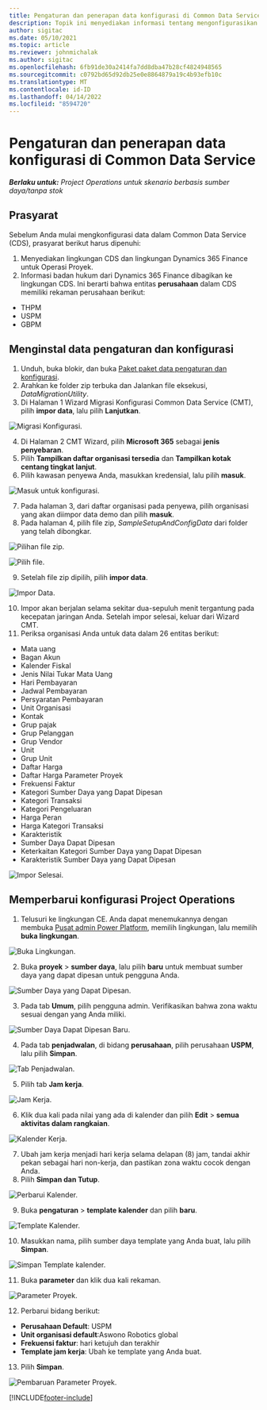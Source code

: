 ```yaml
---
title: Pengaturan dan penerapan data konfigurasi di Common Data Service
description: Topik ini menyediakan informasi tentang mengonfigurasikan dan menerapkan data konfigurasi di Project Operations.
author: sigitac
ms.date: 05/10/2021
ms.topic: article
ms.reviewer: johnmichalak
ms.author: sigitac
ms.openlocfilehash: 6fb91de30a2414fa7dd8dba47b28cf4824948565
ms.sourcegitcommit: c0792bd65d92db25e0e8864879a19c4b93efb10c
ms.translationtype: MT
ms.contentlocale: id-ID
ms.lasthandoff: 04/14/2022
ms.locfileid: "8594720"
---
```

# <a name="set-up-and-apply-configuration-data-in-the-common-data-service"></a>Pengaturan dan penerapan data konfigurasi di Common Data Service 

_**Berlaku untuk:** Project Operations untuk skenario berbasis sumber daya/tanpa stok_



## <a name="prerequisites"></a>Prasyarat

Sebelum Anda mulai mengkonfigurasi data dalam Common Data Service (CDS), prasyarat berikut harus dipenuhi:

1.  Menyediakan lingkungan CDS dan lingkungan Dynamics 365 Finance untuk Operasi Proyek.
2.  Informasi badan hukum dari Dynamics 365 Finance dibagikan ke lingkungan CDS. Ini berarti bahwa entitas **perusahaan** dalam CDS memiliki rekaman perusahaan berikut:
  - THPM
  - USPM
  - GBPM

## <a name="install-setup-and-configuration-data"></a>Menginstal data pengaturan dan konfigurasi

1. Unduh, buka blokir, dan buka [Paket paket data pengaturan dan konfigurasi](https://download.microsoft.com/download/e/2/d/e2da6c98-d5dd-450c-aabe-fd6bf2ba374b/ProjOpsSampleSetupData-%20Integrated%20Latest.zip).
2. Arahkan ke folder zip terbuka dan Jalankan file eksekusi, *DataMigrationUtility*.
3. Di Halaman 1 Wizard Migrasi Konfigurasi Common Data Service (CMT), pilih **impor data**, lalu pilih **Lanjutkan**.

![Migrasi Konfigurasi.](./media/1ConfigurationMigration.png)

4. Di Halaman 2 CMT Wizard, pilih **Microsoft 365** sebagai **jenis penyebaran**.
5. Pilih **Tampilkan daftar organisasi tersedia** dan **Tampilkan kotak centang tingkat lanjut**.
6. Pilih kawasan penyewa Anda, masukkan kredensial, lalu pilih **masuk**.

![Masuk untuk konfigurasi.](./media/2ConfigurationSignin.png)

7. Pada halaman 3, dari daftar organisasi pada penyewa, pilih organisasi yang akan diimpor data demo dan pilih **masuk**.
8. Pada halaman 4, pilih file zip, *SampleSetupAndConfigData* dari folder yang telah dibongkar.

![Pilihan file zip.](./media/3ZipFile.png)

![Pilih file.](./media/4SelectAFile.png)

9. Setelah file zip dipilih, pilih **impor data**.

![Impor Data.](./media/5ImportData.png)

10. Impor akan berjalan selama sekitar dua-sepuluh menit tergantung pada kecepatan jaringan Anda. Setelah impor selesai, keluar dari Wizard CMT. 
11. Periksa organisasi Anda untuk data dalam 26 entitas berikut:

  - Mata uang
  - Bagan Akun
  - Kalender Fiskal
  - Jenis Nilai Tukar Mata Uang
  - Hari Pembayaran
  - Jadwal Pembayaran
  - Persyaratan Pembayaran
  - Unit Organisasi
  - Kontak
  - Grup pajak
  - Grup Pelanggan
  - Grup Vendor
  - Unit
  - Grup Unit
  - Daftar Harga
  - Daftar Harga Parameter Proyek
  - Frekuensi Faktur
  - Kategori Sumber Daya yang Dapat Dipesan
  - Kategori Transaksi
  - Kategori Pengeluaran
  - Harga Peran
  - Harga Kategori Transaksi
  - Karakteristik
  - Sumber Daya Dapat Dipesan
  - Keterkaitan Kategori Sumber Daya yang Dapat Dipesan
  - Karakteristik Sumber Daya yang Dapat Dipesan

![Impor Selesai.](./media/6CompleteImport.png)

## <a name="update-project-operations-configurations"></a>Memperbarui konfigurasi Project Operations

1. Telusuri ke lingkungan CE. Anda dapat menemukannya dengan membuka [Pusat admin Power Platform](https://admin.powerplatform.microsoft.com/environments), memilih lingkungan, lalu memilih **buka lingkungan**. 

![Buka Lingkungan.](./media/7OpenEnvironment.png)

2. Buka **proyek** > **sumber daya**, lalu pilih **baru** untuk membuat sumber daya yang dapat dipesan untuk pengguna Anda.

![Sumber Daya yang Dapat Dipesan.](./media/8BookableResources.png)

3. Pada tab **Umum**, pilih pengguna admin. Verifikasikan bahwa zona waktu sesuai dengan yang Anda miliki. 

![Sumber Daya Dapat Dipesan Baru.](./media/9NewBookableResource.png)

4. Pada tab **penjadwalan**, di bidang **perusahaan**, pilih perusahaan **USPM**, lalu pilih **Simpan**. 

![Tab Penjadwalan.](./media/10SchedulingTab.png)

5. Pilih tab **Jam kerja**.  

![Jam Kerja.](./media/11WorkHours.png)

6. Klik dua kali pada nilai yang ada di kalender dan pilih **Edit** > **semua aktivitas dalam rangkaian**. 

![Kalender Kerja.](./media/12WorkCalendar.png)

7. Ubah jam kerja menjadi hari kerja selama delapan (8) jam, tandai akhir pekan sebagai hari non-kerja, dan pastikan zona waktu cocok dengan Anda. 
8. Pilih **Simpan dan Tutup**.

![Perbarui Kalender.](./media/13UpdateCalendar.png)

9. Buka **pengaturan** > **template kalender** dan pilih **baru**.
 
 ![Template Kalender.](./media/14CalendarTemplates.png)
 
 10. Masukkan nama, pilih sumber daya template yang Anda buat, lalu pilih **Simpan**. 
 
 ![Simpan Template kalender.](./media/15SaveCalendarTemplate.png)
 
 11. Buka **parameter** dan klik dua kali rekaman. 
 
 ![Parameter Proyek.](./media/16ProjectParameters.png)
 
12. Perbarui bidang berikut:

 - **Perusahaan Default**: USPM
 - **Unit organisasi default**:Aswono Robotics global
 - **Frekuensi faktur**: hari ketujuh dan terakhir
 - **Template jam kerja**: Ubah ke template yang Anda buat.

13. Pilih **Simpan**. 

![Pembaruan Parameter Proyek.](./media/17UpdatedProjectParameters.png)


[!INCLUDE[footer-include](../includes/footer-banner.md)]
